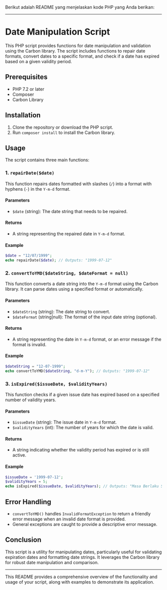 Berikut adalah README yang menjelaskan kode PHP yang Anda berikan:

---

# Date Manipulation Script

This PHP script provides functions for date manipulation and validation using the Carbon library. The script includes functions to repair date formats, convert dates to a specific format, and check if a date has expired based on a given validity period.

## Prerequisites

- PHP 7.2 or later
- Composer
- Carbon Library

## Installation

1. Clone the repository or download the PHP script.
2. Run `composer install` to install the Carbon library.

## Usage

The script contains three main functions:

### 1. `repairDate($date)`

This function repairs dates formatted with slashes (`/`) into a format with hyphens (`-`) in the `Y-m-d` format.

#### Parameters

- `$date` (string): The date string that needs to be repaired.

#### Returns

- A string representing the repaired date in `Y-m-d` format.

#### Example

```php
$date = "12/07/1999";
echo repairDate($date); // Outputs: "1999-07-12"
```

### 2. `convertToYMD($dateString, $dateFormat = null)`

This function converts a date string into the `Y-m-d` format using the Carbon library. It can parse dates using a specified format or automatically.

#### Parameters

- `$dateString` (string): The date string to convert.
- `$dateFormat` (string|null): The format of the input date string (optional).

#### Returns

- A string representing the date in `Y-m-d` format, or an error message if the format is invalid.

#### Example

```php
$dateString = "12-07-1999";
echo convertToYMD($dateString, "d-m-Y"); // Outputs: "1999-07-12"
```

### 3. `isExpired($issueDate, $validityYears)`

This function checks if a given issue date has expired based on a specified number of validity years.

#### Parameters

- `$issueDate` (string): The issue date in `Y-m-d` format.
- `$validityYears` (int): The number of years for which the date is valid.

#### Returns

- A string indicating whether the validity period has expired or is still active.

#### Example

```php
$issueDate = '1999-07-12';
$validityYears = 5;
echo isExpired($issueDate, $validityYears); // Outputs: "Masa Berlaku Sudah Habis"
```

## Error Handling

- `convertToYMD()` handles `InvalidFormatException` to return a friendly error message when an invalid date format is provided.
- General exceptions are caught to provide a descriptive error message.

## Conclusion

This script is a utility for manipulating dates, particularly useful for validating expiration dates and formatting date strings. It leverages the Carbon library for robust date manipulation and comparison.

---

This README provides a comprehensive overview of the functionality and usage of your script, along with examples to demonstrate its application.